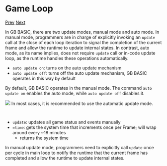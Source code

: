 # Game Loop

[Prev]() [Next]()

In GB BASIC, there are two update modes, manual mode and auto mode. In manual mode, programmers are in charge of explicitly invoking an `update` call at the close of each loop iteration to signal the completion of the current frame and allow the runtime to update internal states. In contrast, auto mode, as its name implies, does not require `update` call or in-code update loop, as the runtime handles these operations automatically.

* `auto update on`: turns on the auto update mechanism
* `auto update off`: turns off the auto update mechanism, GB BASIC operates in this way by default

By default, GB BASIC operates in the manual mode. The command `auto update on` enables the auto mode, while `auto update off` disables it.

<div class="content-highlight" style="min-height: 48px;">
  <img src="imgs/logo-nokbd.png" class="logo-tip"></img>
  <span class="content-text">
    In most cases, it is recommended to use the automatic update mode.
  </span>
</div>

* `update`: updates all game status and events manually
* `=time`: gets the system time that increments once per Frame; will wrap around every ~18 minutes
  * returns the system time

In manual update mode, programmers need to explicitly call `update` once per cycle in main loop to notify the runtime that the current frame has completed and allow the runtime to update internal states.
